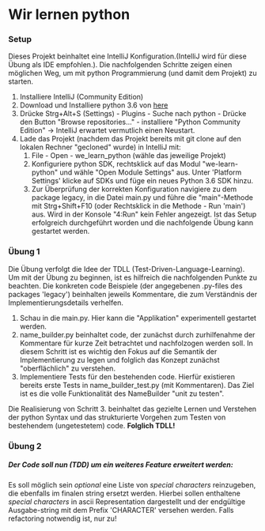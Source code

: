 # Wir lernen python

### Setup
Dieses Projekt beinhaltet eine IntelliJ Konfiguration.(IntelliJ wird für diese Übung als IDE empfohlen.). 
Die nachfolgenden Schritte zeigen einen möglichen Weg, um mit python Programmierung (und damit dem Projekt) zu starten.
1. Installiere IntelliJ (Community Edition)
2. Download und Installiere python 3.6 von [here](https://www.python.org/downloads/release/python-360/)
3. Drücke Strg+Alt+S (Settings) - Plugins - Suche nach python - Drücke den Button "Browse repositories..." - installiere "Python Community Edition" -> IntelliJ erwartet vermutlich einen Neustart.
4. Lade das Projekt (nachdem das Projekt bereits mit git clone auf den lokalen Rechner "gecloned" wurde) in IntelliJ mit:
    1. File - Open - we_learn_python (wähle das jeweilige Projekt)
    2. Konfiguriere python SDK, rechtsklick auf das Modul "we-learn-python" und wähle "Open Module Settings" aus. Unter 'Platform Settings' klicke auf SDKs und füge ein neues Python 3.6 SDK hinzu.
    3. Zur Überprüfung der korrekten Konfiguration navigiere zu dem package legacy, in die Datei main.py und 
    führe die "main"-Methode mit Strg+Shift+F10 (oder Rechtsklick in die Methode - Run 'main') aus. Wird in der Konsole "4:Run" kein Fehler angezeigt. 
    Ist das Setup erfolgreich durchgeführt worden und die nachfolgende Übung kann gestartet werden.

### Übung 1
Die Übung verfolgt die Idee der TDLL (Test-Driven-Language-Learning). Um mit der Übung zu beginnen, ist es hilfreich die nachfolgenden Punkte zu beachten. 
Die konkreten code Beispiele (der angegebenen .py-files des packages 'legacy') beinhalten jeweils Kommentare, die zum Verständnis der Implementierungsdetails verhelfen.

1. Schau in die main.py. Hier kann die "Applikation" experimentell gestartet werden.
2. name_builder.py beinhaltet code, der zunächst durch zurhilfenahme der Kommentare für kurze Zeit betrachtet und nachfolzogen werden soll. 
In diesem Schritt ist es wichtig den Fokus auf die Semantik der Implementierung zu legen und folglich das Konzept zunächst "oberflächlich" zu verstehen.
3. Implementiere Tests für den bestehenden code. 
Hierfür existieren bereits erste Tests in name_builder_test.py (mit Kommentaren). Das Ziel ist es die volle Funktionalität des NameBuilder "unit zu testen".

Die Realisierung von Schritt 3. beinhaltet das gezielte Lernen und Verstehen der python Syntax und das strukturierte Vorgehen zum Testen von bestehendem (ungetestetem) code. 
**Folglich TDLL!**

### Übung 2
##### Der Code soll nun (TDD) um ein weiteres Feature erweitert werden: 
Es soll möglich sein *optional* eine Liste von *special characters* reinzugeben, 
die ebenfalls im finalen string ersetzt werden. Hierbei sollen enthaltene *special characters* in ascii Representation dargestellt 
und der endgültige Ausgabe-string mit dem Prefix 'CHARACTER' versehen werden.
Falls refactoring notwendig ist, nur zu!